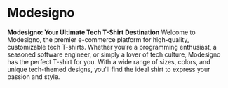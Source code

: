 # Modesigno

<p>
<strong>Modesigno: Your Ultimate Tech T-Shirt Destination</strong>
Welcome to Modesigno, the premier e-commerce platform for high-quality, customizable tech T-shirts. Whether you’re a programming enthusiast, a seasoned software engineer, or simply a lover of tech culture, Modesigno has the perfect T-shirt for you. With a wide range of sizes, colors, and unique tech-themed designs, you'll find the ideal shirt to express your passion and style.
</p>
